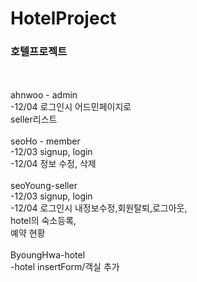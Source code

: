 # HotelProject
<h3>호텔프로젝트</h3>
<br>



<br>
ahnwoo - admin<br>
    -12/04 로그인시 어드민페이지로<br>
           seller리스트<br>
<br>
seoHo - member<br>
    -12/03 signup, login<br>
    -12/04 정보 수정, 삭제<br>
<br>
seoYoung-seller <br>
    -12/03 signup, login<br>
    -12/04 로그인시 내정보수정,회원탈퇴,로그아웃,<br>
            hotel의 숙소등록, <br>
            예약 현황<br>
<br>
ByoungHwa-hotel <br>
    -hotel insertForm/객실 추가 <br>



